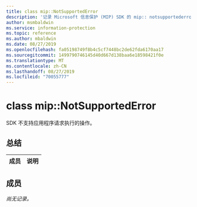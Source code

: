 ```yaml
---
title: class mip::NotSupportedError
description: '记录 Microsoft 信息保护 (MIP) SDK 的 mip:: notsupportederror 类。'
author: msmbaldwin
ms.service: information-protection
ms.topic: reference
ms.author: mbaldwin
ms.date: 08/27/2019
ms.openlocfilehash: fa05198749f8b4c5cf7448bc2de62fda6170aa17
ms.sourcegitcommit: 1499790746145d40d667d138baa6e18598421f0e
ms.translationtype: MT
ms.contentlocale: zh-CN
ms.lasthandoff: 08/27/2019
ms.locfileid: "70055777"
---
```

# <a name="class-mipnotsupportederror"></a>class mip::NotSupportedError 
SDK 不支持应用程序请求执行的操作。
  
## <a name="summary"></a>总结
 成员                        | 说明                                
--------------------------------|---------------------------------------------
  
## <a name="members"></a>成员
_尚无记录。_
